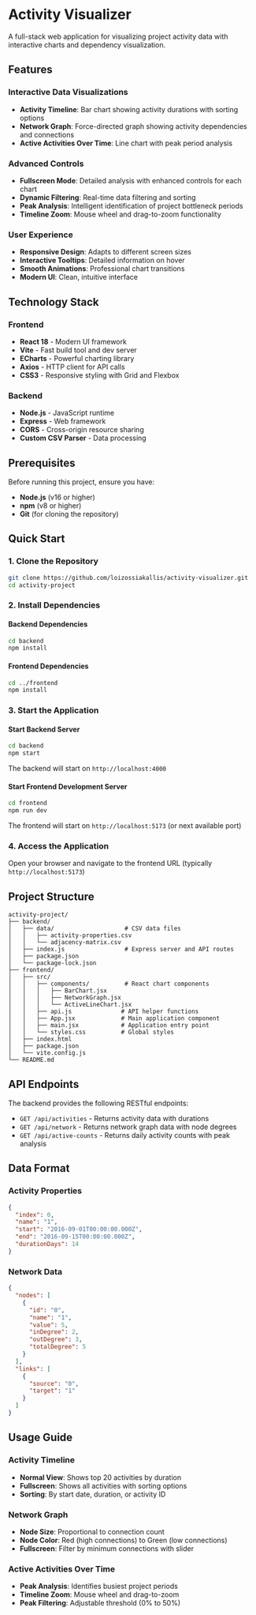 # Activity Visualizer

A full-stack web application for visualizing project activity data with interactive charts and dependency visualization.

## Features

### Interactive Data Visualizations
- **Activity Timeline**: Bar chart showing activity durations with sorting options
- **Network Graph**: Force-directed graph showing activity dependencies and connections
- **Active Activities Over Time**: Line chart with peak period analysis

### Advanced Controls
- **Fullscreen Mode**: Detailed analysis with enhanced controls for each chart
- **Dynamic Filtering**: Real-time data filtering and sorting
- **Peak Analysis**: Intelligent identification of project bottleneck periods
- **Timeline Zoom**: Mouse wheel and drag-to-zoom functionality

### User Experience
- **Responsive Design**: Adapts to different screen sizes
- **Interactive Tooltips**: Detailed information on hover
- **Smooth Animations**: Professional chart transitions
- **Modern UI**: Clean, intuitive interface

## Technology Stack

### Frontend
- **React 18** - Modern UI framework
- **Vite** - Fast build tool and dev server
- **ECharts** - Powerful charting library
- **Axios** - HTTP client for API calls
- **CSS3** - Responsive styling with Grid and Flexbox

### Backend
- **Node.js** - JavaScript runtime
- **Express** - Web framework
- **CORS** - Cross-origin resource sharing
- **Custom CSV Parser** - Data processing

## Prerequisites

Before running this project, ensure you have:

- **Node.js** (v16 or higher)
- **npm** (v8 or higher)
- **Git** (for cloning the repository)

## Quick Start

### 1. Clone the Repository
```bash
git clone https://github.com/loizossiakallis/activity-visualizer.git
cd activity-project
```

### 2. Install Dependencies

#### Backend Dependencies
```bash
cd backend
npm install
```

#### Frontend Dependencies
```bash
cd ../frontend
npm install
```

### 3. Start the Application

#### Start Backend Server
```bash
cd backend
npm start
```
The backend will start on `http://localhost:4000`

#### Start Frontend Development Server
```bash
cd frontend
npm run dev
```
The frontend will start on `http://localhost:5173` (or next available port)

### 4. Access the Application
Open your browser and navigate to the frontend URL (typically `http://localhost:5173`)

## Project Structure

```
activity-project/
├── backend/
│   ├── data/                    # CSV data files
│   │   ├── activity-properties.csv
│   │   └── adjacency-matrix.csv
│   ├── index.js                 # Express server and API routes
│   ├── package.json
│   └── package-lock.json
├── frontend/
│   ├── src/
│   │   ├── components/          # React chart components
│   │   │   ├── BarChart.jsx
│   │   │   ├── NetworkGraph.jsx
│   │   │   └── ActiveLineChart.jsx
│   │   ├── api.js              # API helper functions
│   │   ├── App.jsx             # Main application component
│   │   ├── main.jsx            # Application entry point
│   │   └── styles.css          # Global styles
│   ├── index.html
│   ├── package.json
│   └── vite.config.js
└── README.md
```

## API Endpoints

The backend provides the following RESTful endpoints:

- `GET /api/activities` - Returns activity data with durations
- `GET /api/network` - Returns network graph data with node degrees
- `GET /api/active-counts` - Returns daily activity counts with peak analysis

## Data Format

### Activity Properties
```json
{
  "index": 0,
  "name": "1",
  "start": "2016-09-01T00:00:00.000Z",
  "end": "2016-09-15T00:00:00.000Z",
  "durationDays": 14
}
```

### Network Data
```json
{
  "nodes": [
    {
      "id": "0",
      "name": "1",
      "value": 5,
      "inDegree": 2,
      "outDegree": 3,
      "totalDegree": 5
    }
  ],
  "links": [
    {
      "source": "0",
      "target": "1"
    }
  ]
}
```

## Usage Guide

### Activity Timeline
- **Normal View**: Shows top 20 activities by duration
- **Fullscreen**: Shows all activities with sorting options
- **Sorting**: By start date, duration, or activity ID

### Network Graph
- **Node Size**: Proportional to connection count
- **Node Color**: Red (high connections) to Green (low connections)
- **Fullscreen**: Filter by minimum connections with slider

### Active Activities Over Time
- **Peak Analysis**: Identifies busiest project periods
- **Timeline Zoom**: Mouse wheel and drag-to-zoom
- **Peak Filtering**: Adjustable threshold (0% to 50%)